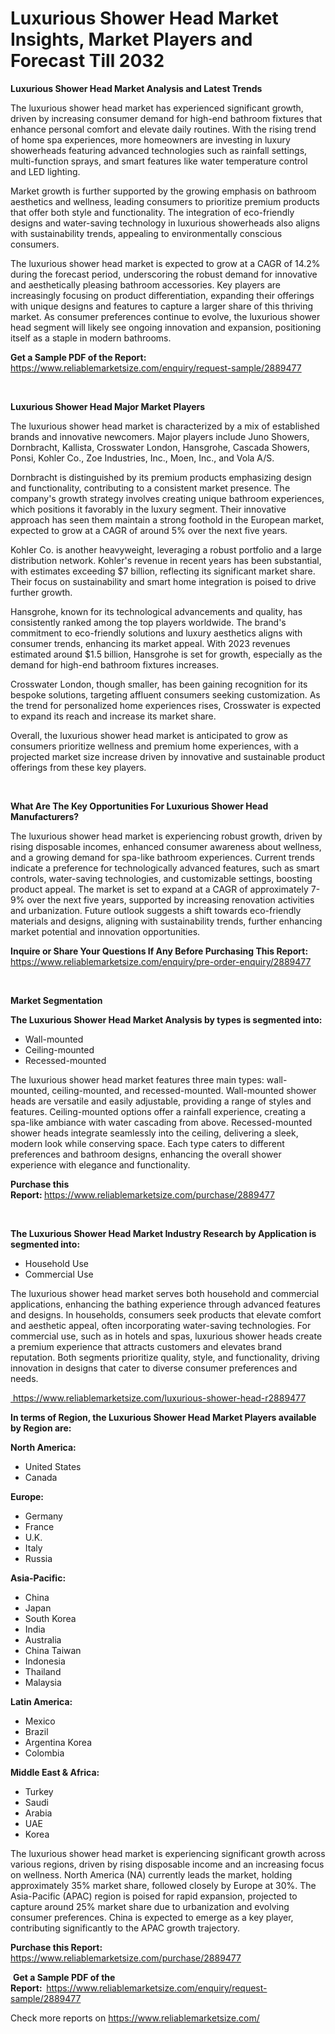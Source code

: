 <p><h1>Luxurious Shower Head Market Insights, Market Players and Forecast Till 2032</h1></p><p><strong>Luxurious Shower Head Market Analysis and Latest Trends</strong></p>
<p><p>The luxurious shower head market has experienced significant growth, driven by increasing consumer demand for high-end bathroom fixtures that enhance personal comfort and elevate daily routines. With the rising trend of home spa experiences, more homeowners are investing in luxury showerheads featuring advanced technologies such as rainfall settings, multi-function sprays, and smart features like water temperature control and LED lighting.</p><p>Market growth is further supported by the growing emphasis on bathroom aesthetics and wellness, leading consumers to prioritize premium products that offer both style and functionality. The integration of eco-friendly designs and water-saving technology in luxurious showerheads also aligns with sustainability trends, appealing to environmentally conscious consumers.</p><p>The luxurious shower head market is expected to grow at a CAGR of 14.2% during the forecast period, underscoring the robust demand for innovative and aesthetically pleasing bathroom accessories. Key players are increasingly focusing on product differentiation, expanding their offerings with unique designs and features to capture a larger share of this thriving market. As consumer preferences continue to evolve, the luxurious shower head segment will likely see ongoing innovation and expansion, positioning itself as a staple in modern bathrooms.</p></p>
<p><strong>Get a Sample PDF of the Report:&nbsp;</strong> <a href="https://www.reliablemarketsize.com/enquiry/request-sample/2889477?utm_campaign=2773&utm_medium=2&utm_source=Github&utm_content=ia&utm_term=14032025&utm_id=luxurious-shower-head">https://www.reliablemarketsize.com/enquiry/request-sample/2889477</a></p>
<p>&nbsp;</p>
<p><strong>Luxurious Shower Head Major Market Players</strong></p>
<p><p>The luxurious shower head market is characterized by a mix of established brands and innovative newcomers. Major players include Juno Showers, Dornbracht, Kallista, Crosswater London, Hansgrohe, Cascada Showers, Ponsi, Kohler Co., Zoe Industries, Inc., Moen, Inc., and Vola A/S. </p><p>Dornbracht is distinguished by its premium products emphasizing design and functionality, contributing to a consistent market presence. The company's growth strategy involves creating unique bathroom experiences, which positions it favorably in the luxury segment. Their innovative approach has seen them maintain a strong foothold in the European market, expected to grow at a CAGR of around 5% over the next five years.</p><p>Kohler Co. is another heavyweight, leveraging a robust portfolio and a large distribution network. Kohler's revenue in recent years has been substantial, with estimates exceeding $7 billion, reflecting its significant market share. Their focus on sustainability and smart home integration is poised to drive further growth.</p><p>Hansgrohe, known for its technological advancements and quality, has consistently ranked among the top players worldwide. The brand's commitment to eco-friendly solutions and luxury aesthetics aligns with consumer trends, enhancing its market appeal. With 2023 revenues estimated around $1.5 billion, Hansgrohe is set for growth, especially as the demand for high-end bathroom fixtures increases.</p><p>Crosswater London, though smaller, has been gaining recognition for its bespoke solutions, targeting affluent consumers seeking customization. As the trend for personalized home experiences rises, Crosswater is expected to expand its reach and increase its market share.</p><p>Overall, the luxurious shower head market is anticipated to grow as consumers prioritize wellness and premium home experiences, with a projected market size increase driven by innovative and sustainable product offerings from these key players.</p></p>
<p>&nbsp;</p>
<p><strong>What Are The Key Opportunities For Luxurious Shower Head Manufacturers?</strong></p>
<p><p>The luxurious shower head market is experiencing robust growth, driven by rising disposable incomes, enhanced consumer awareness about wellness, and a growing demand for spa-like bathroom experiences. Current trends indicate a preference for technologically advanced features, such as smart controls, water-saving technologies, and customizable settings, boosting product appeal. The market is set to expand at a CAGR of approximately 7-9% over the next five years, supported by increasing renovation activities and urbanization. Future outlook suggests a shift towards eco-friendly materials and designs, aligning with sustainability trends, further enhancing market potential and innovation opportunities.</p></p>
<p><strong>Inquire or Share Your Questions If Any Before Purchasing This Report:</strong> <a href="https://www.reliablemarketsize.com/enquiry/pre-order-enquiry/2889477?utm_campaign=2773&utm_medium=2&utm_source=Github&utm_content=ia&utm_term=14032025&utm_id=luxurious-shower-head">https://www.reliablemarketsize.com/enquiry/pre-order-enquiry/2889477</a></p>
<p>&nbsp;</p>
<p><strong>Market Segmentation</strong></p>
<p><strong>The Luxurious Shower Head Market Analysis by types is segmented into:</strong></p>
<p><ul><li>Wall-mounted</li><li>Ceiling-mounted</li><li>Recessed-mounted</li></ul></p>
<p><p>The luxurious shower head market features three main types: wall-mounted, ceiling-mounted, and recessed-mounted. Wall-mounted shower heads are versatile and easily adjustable, providing a range of styles and features. Ceiling-mounted options offer a rainfall experience, creating a spa-like ambiance with water cascading from above. Recessed-mounted shower heads integrate seamlessly into the ceiling, delivering a sleek, modern look while conserving space. Each type caters to different preferences and bathroom designs, enhancing the overall shower experience with elegance and functionality.</p></p>
<p><strong>Purchase this Report:&nbsp;</strong><a href="https://www.reliablemarketsize.com/purchase/2889477?utm_campaign=2773&utm_medium=2&utm_source=Github&utm_content=ia&utm_term=14032025&utm_id=luxurious-shower-head">https://www.reliablemarketsize.com/purchase/2889477</a></p>
<p>&nbsp;</p>
<p><strong>The Luxurious Shower Head Market Industry Research by Application is segmented into:</strong></p>
<p><ul><li>Household Use</li><li>Commercial Use</li></ul></p>
<p><p>The luxurious shower head market serves both household and commercial applications, enhancing the bathing experience through advanced features and designs. In households, consumers seek products that elevate comfort and aesthetic appeal, often incorporating water-saving technologies. For commercial use, such as in hotels and spas, luxurious shower heads create a premium experience that attracts customers and elevates brand reputation. Both segments prioritize quality, style, and functionality, driving innovation in designs that cater to diverse consumer preferences and needs.</p></p>
<p><a href="https://www.reliablemarketsize.com/luxurious-shower-head-r2889477?utm_campaign=2773&utm_medium=2&utm_source=Github&utm_content=ia&utm_term=14032025&utm_id=luxurious-shower-head">&nbsp;https://www.reliablemarketsize.com/luxurious-shower-head-r2889477</a></p>
<p><strong>In terms of Region, the Luxurious Shower Head Market Players available by Region are:</strong></p>
<p>
    <p> <strong> North America: </strong>
        <ul>
            <li>United States</li>
            <li>Canada</li>
        </ul>
        </p> 
    <p> <strong> Europe: </strong>
        <ul>
            <li>Germany</li>
            <li>France</li>
            <li>U.K.</li>
            <li>Italy</li>
            <li>Russia</li>
        </ul>
        </p> 
    <p> <strong> Asia-Pacific: </strong>
        <ul>
            <li>China</li>
            <li>Japan</li>
            <li>South Korea</li>
            <li>India</li>
            <li>Australia</li>
            <li>China Taiwan</li>
            <li>Indonesia</li>
            <li>Thailand</li>
            <li>Malaysia</li>
        </ul>
        </p> 
    <p> <strong> Latin America: </strong>
        <ul>
            <li>Mexico</li>
            <li>Brazil</li>
            <li>Argentina Korea</li>
            <li>Colombia</li>
        </ul>
        </p> 
    <p> <strong> Middle East & Africa: </strong>
        <ul>
            <li>Turkey</li>
            <li>Saudi</li>
            <li>Arabia</li>
            <li>UAE</li>
            <li>Korea</li>
        </ul>
    </p>
    </p>
<p><p>The luxurious shower head market is experiencing significant growth across various regions, driven by rising disposable income and an increasing focus on wellness. North America (NA) currently leads the market, holding approximately 35% market share, followed closely by Europe at 30%. The Asia-Pacific (APAC) region is poised for rapid expansion, projected to capture around 25% market share due to urbanization and evolving consumer preferences. China is expected to emerge as a key player, contributing significantly to the APAC growth trajectory.</p></p>
<p><strong>Purchase this Report: </strong><a href="https://www.reliablemarketsize.com/purchase/2889477?utm_campaign=2773&utm_medium=2&utm_source=Github&utm_content=ia&utm_term=14032025&utm_id=luxurious-shower-head">https://www.reliablemarketsize.com/purchase/2889477</a></p>
<p>&nbsp;<strong>Get a Sample PDF of the Report:&nbsp;&nbsp;</strong><a href="https://www.reliablemarketsize.com/enquiry/request-sample/2889477?utm_campaign=2773&utm_medium=2&utm_source=Github&utm_content=ia&utm_term=14032025&utm_id=luxurious-shower-head">https://www.reliablemarketsize.com/enquiry/request-sample/2889477</a></p>
<p><strong></strong></p>
<p>Check more reports on <a href="https://www.reliablemarketsize.com/?utm_campaign=2773&utm_medium=2&utm_source=Github&utm_content=ia&utm_term=14032025&utm_id=luxurious-shower-head">https://www.reliablemarketsize.com/</a></p>